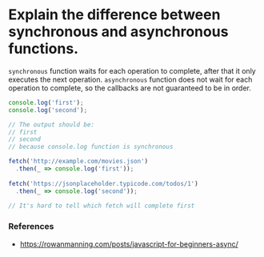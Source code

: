 # Explain the difference between synchronous and asynchronous functions.

`synchronous` function waits for each operation to complete, after that it only executes the next operation.
`asynchronous` function does not wait for each operation to complete, so the callbacks are not guaranteed to be in order.

```js
console.log('first');
console.log('second');

// The output should be:
// first
// second
// because console.log function is synchronous
```


```js
fetch('http://example.com/movies.json')
  .then(_ => console.log('first'));
  
fetch('https://jsonplaceholder.typicode.com/todos/1')
  .then(_ => console.log('second'));
  
// It's hard to tell which fetch will complete first
```

### References
 - https://rowanmanning.com/posts/javascript-for-beginners-async/
